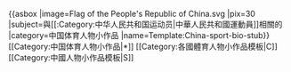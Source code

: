 {{asbox
|image=Flag of the People's Republic of China.svg
|pix=30
|subject=與[[:Category:中华人民共和国运动员|中華人民共和國運動員]]相關的
|category=中国体育人物小作品
|name=Template:China-sport-bio-stub}}<noinclude>[[Category:中国体育人物小作品|*]]
[[Category:各國體育人物小作品模板|C]]
[[Category:中國人物小作品模板|S]]
</noinclude>